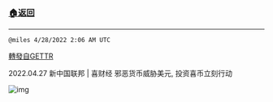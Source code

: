 ###  [:house:返回](README.md)
---


`@miles 4/28/2022 2:06 AM UTC`

[轉發自GETTR](https://gettr.com/post/p17ducxb2bb)

2022.04.27  新中国联邦 | 喜财经    邪恶货币威胁美元, 投资喜币立刻行动

![img](https://media.gettr.com/group17/origin/2022/04/28/02/bcd4936c-8ae5-aebc-c39f-4174b5cdb647/9548d67018b19975dcafea4c4484666a.png)
